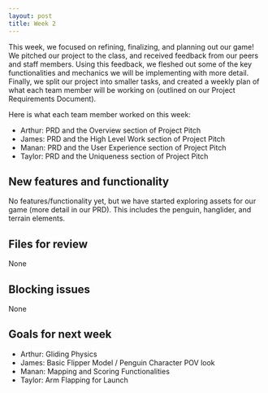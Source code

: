 ```yaml
---
layout: post
title: Week 2
---
```


This week, we focused on refining, finalizing, and planning out our game! We pitched our project to the class, and received feedback from our peers and staff members. Using this feedback, we fleshed out some of the key functionalities and mechanics we will be implementing with more detail. Finally, we split our project into smaller tasks, and created a weekly plan of what each team member will be working on (outlined on our Project Requirements Document). 

Here is what each team member worked on this week:
* Arthur: PRD and the Overview section of Project Pitch
* James: PRD and the High Level Work section of Project Pitch
* Manan: PRD and the User Experience section of Project Pitch
* Taylor: PRD and the Uniqueness section of Project Pitch

## New features and functionality
No features/functionality yet, but we have started exploring assets for our game (more detail in our PRD). This includes the penguin, hanglider, and terrain elements.  

## Files for review
None

## Blocking issues
None

## Goals for next week
* Arthur: Gliding Physics
* James: Basic Flipper Model / Penguin Character POV look
* Manan: Mapping and Scoring Functionalities
* Taylor: Arm Flapping for Launch